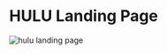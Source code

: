 # HULU Landing Page
![hulu landing page](https://user-images.githubusercontent.com/40835806/127206287-4e95576b-c047-4578-9151-052a4cfc99c6.png)
